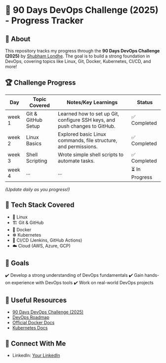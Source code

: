 # 🚀 90 Days DevOps Challenge (2025) - Progress Tracker  

## 📌 About  
This repository tracks my progress through the **90 Days DevOps Challenge (2025)** by [Shubham Londhe](https://github.com/shubhamlondhe). The goal is to build a strong foundation in DevOps, covering topics like Linux, Git, Docker, Kubernetes, CI/CD, and more!  

## 🏆 Challenge Progress  

| Day  | Topic Covered | Notes/Key Learnings | Status |
|------|--------------|----------------------|--------|
| week 1  | Git & GitHub Setup | Learned how to set up Git, configure SSH keys, and push changes to GitHub. | ✅ Completed |
| week 2  | Linux Basics | Explored basic Linux commands, file structure, and permissions. | ✅ Completed |
| week 3  | Shell Scripting | Wrote simple shell scripts to automate tasks. | ✅ Completed |
| week 4  | ... | ... | ⏳ In Progress |

_(Update daily as you progress!)_

## 🔧 Tech Stack Covered  
- 🐧 Linux  
- 🏗️ Git & GitHub  
- 🐳 Docker  
- ☸️ Kubernetes  
- 🚀 CI/CD (Jenkins, GitHub Actions)  
- ☁️ Cloud (AWS, Azure, GCP) 

## 🎯 Goals  
✔️ Develop a strong understanding of DevOps fundamentals 
✔️ Gain hands-on experience with DevOps tools 
✔️ Work on real-world DevOps projects  


## 📌 Useful Resources  
- [90 Days DevOps Challenge (2025)](https://github.com/shubhamlondhe/devops) 
- [DevOps Roadmap](https://roadmap.sh/devops) 
- [Official Docker Docs](https://docs.docker.com/)
- [Kubernetes Docs](https://kubernetes.io/docs/)

## 📢 Connect With Me  
- LinkedIn: [Your LinkedIn](https://in.linkedin.com/in/chinmaybalichwal9460)
